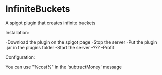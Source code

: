 # InfiniteBuckets
A spigot plugin that creates infinite buckets

Installation:

-Download the plugin on the spigot page
-Stop the server
-Put the plugin .jar in the plugins folder
-Start the server
-???
-Profit

Configuration:

You can use "%cost%" in the 'subtractMoney' message
